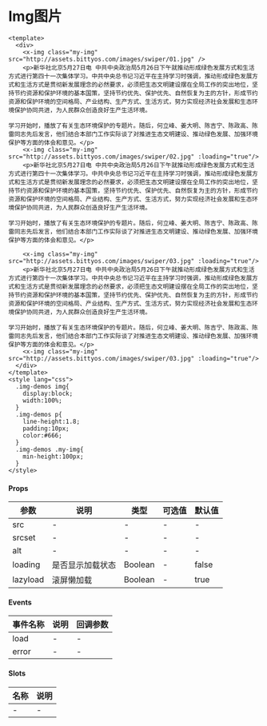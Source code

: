 # Img图片

```
<template>
  <div>
    <x-img class="my-img" src="http://assets.bittyos.com/images/swiper/01.jpg" />
    <p>新华社北京5月27日电 中共中央政治局5月26日下午就推动形成绿色发展方式和生活方式进行第四十一次集体学习。中共中央总书记习近平在主持学习时强调，推动形成绿色发展方式和生活方式是贯彻新发展理念的必然要求，必须把生态文明建设摆在全局工作的突出地位，坚持节约资源和保护环境的基本国策，坚持节约优先、保护优先、自然恢复为主的方针，形成节约资源和保护环境的空间格局、产业结构、生产方式、生活方式，努力实现经济社会发展和生态环境保护协同共进，为人民群众创造良好生产生活环境。

学习开始时，播放了有关生态环境保护的专题片。随后，何立峰、姜大明、陈吉宁、陈政高、陈雷同志先后发言，他们结合本部门工作实际谈了对推进生态文明建设、推动绿色发展、加强环境保护等方面的体会和意见。</p>
    <x-img class="my-img" src="http://assets.bittyos.com/images/swiper/02.jpg" :loading="true"/>
    <p>新华社北京5月27日电 中共中央政治局5月26日下午就推动形成绿色发展方式和生活方式进行第四十一次集体学习。中共中央总书记习近平在主持学习时强调，推动形成绿色发展方式和生活方式是贯彻新发展理念的必然要求，必须把生态文明建设摆在全局工作的突出地位，坚持节约资源和保护环境的基本国策，坚持节约优先、保护优先、自然恢复为主的方针，形成节约资源和保护环境的空间格局、产业结构、生产方式、生活方式，努力实现经济社会发展和生态环境保护协同共进，为人民群众创造良好生产生活环境。

学习开始时，播放了有关生态环境保护的专题片。随后，何立峰、姜大明、陈吉宁、陈政高、陈雷同志先后发言，他们结合本部门工作实际谈了对推进生态文明建设、推动绿色发展、加强环境保护等方面的体会和意见。</p>
    
    <x-img class="my-img" src="http://assets.bittyos.com/images/swiper/03.jpg" :loading="true"/>
    <p>新华社北京5月27日电 中共中央政治局5月26日下午就推动形成绿色发展方式和生活方式进行第四十一次集体学习。中共中央总书记习近平在主持学习时强调，推动形成绿色发展方式和生活方式是贯彻新发展理念的必然要求，必须把生态文明建设摆在全局工作的突出地位，坚持节约资源和保护环境的基本国策，坚持节约优先、保护优先、自然恢复为主的方针，形成节约资源和保护环境的空间格局、产业结构、生产方式、生活方式，努力实现经济社会发展和生态环境保护协同共进，为人民群众创造良好生产生活环境。

学习开始时，播放了有关生态环境保护的专题片。随后，何立峰、姜大明、陈吉宁、陈政高、陈雷同志先后发言，他们结合本部门工作实际谈了对推进生态文明建设、推动绿色发展、加强环境保护等方面的体会和意见。</p>
    <x-img class="my-img" src="http://assets.bittyos.com/images/swiper/03.jpg" :loading="true"/>
  </div>
</template>
<style lang="css">
  .img-demos img{
    display:block;
    width:100%;
  }
  .img-demos p{
    line-height:1.8;
    padding:10px;
    color:#666;
  }
  .img-demos .my-img{
    min-height:100px;
  }
</style>
```

#### Props
| 参数      | 说明    | 类型      | 可选值       | 默认值   |
|---------- |-------- |---------- |------------- |--------- |
| src     | -   | -  |   -       |    -    |
| srcset     | -   | -  |   -       |    -    |
| alt     | -   | -  |   -       |    -    |
| loading     | 是否显示加载状态   | Boolean  |   -       |    false    |
| lazyload     | 滚屏懒加载   | Boolean  |   -       |    true    |


#### Events
| 事件名称 | 说明 | 回调参数 |
|---------|--------|---------|
| load | - | - |
| error | - | - |

#### Slots
| 名称 | 说明 | 
|---------|--------|
| - | - |